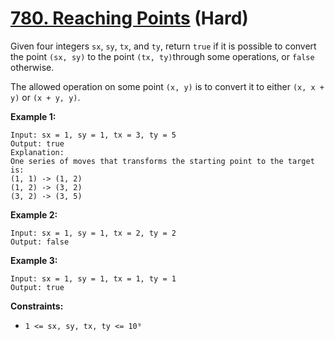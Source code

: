 # [780. Reaching Points][link] (Hard)

[link]: https://leetcode.com/problems/reaching-points/

Given four integers `sx`, `sy`, `tx`, and `ty`, return `true` if it is possible to convert the point
`(sx, sy)` to the point  `(tx, ty)`through some operations, or  `false` otherwise.

The allowed operation on some point `(x, y)` is to convert it to either `(x, x + y)` or `(x + y,
y)`.

**Example 1:**

```
Input: sx = 1, sy = 1, tx = 3, ty = 5
Output: true
Explanation:
One series of moves that transforms the starting point to the target is:
(1, 1) -> (1, 2)
(1, 2) -> (3, 2)
(3, 2) -> (3, 5)
```

**Example 2:**

```
Input: sx = 1, sy = 1, tx = 2, ty = 2
Output: false
```

**Example 3:**

```
Input: sx = 1, sy = 1, tx = 1, ty = 1
Output: true
```

**Constraints:**

- `1 <= sx, sy, tx, ty <= 10⁹`
